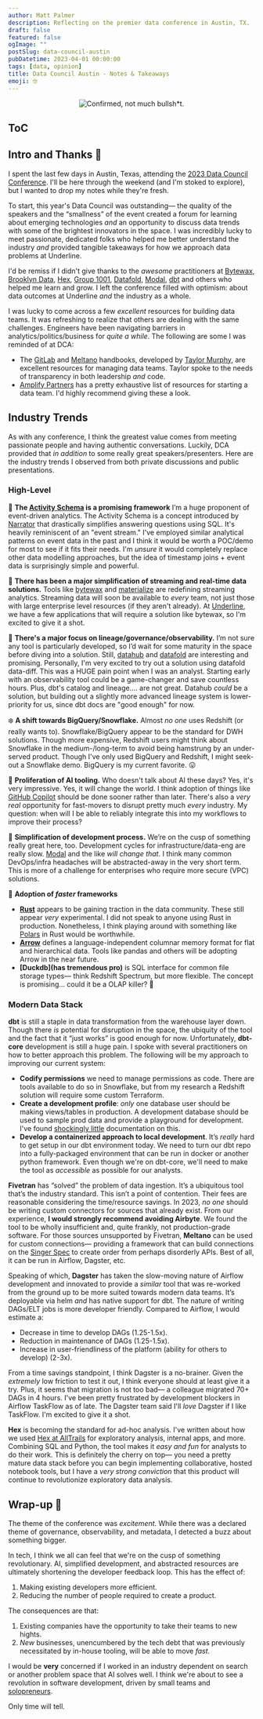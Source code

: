 ```yaml
---
author: Matt Palmer
description: Reflecting on the premier data conference in Austin, TX.
draft: false
featured: false
ogImage: ""
postSlug: data-council-austin
pubDatetime: 2023-04-01 00:00:00
tags: [data, opinion]
title: Data Council Austin - Notes & Takeaways
emoji: 🤓
---
```


<center>
<figure>
  <img src="../../assets/postsdata-council-austin/dca-logo-1.jpg" alt="Confirmed, not much bullsh*t."/>
</figure>
</center>

## ToC

## Intro and Thanks 🙏

I spent the last few days in Austin, Texas, attending the [2023 Data Council Conference](https://www.datacouncil.ai/austin). I'll be here through the weekend (and I'm stoked to explore), but I wanted to drop my notes while they're fresh.

To start, this year's Data Council was outstanding— the quality of the speakers and the “smallness” of the event created a forum for learning about emerging technologies _and_ an opportunity to discuss data trends with some of the brightest innovators in the space. I was incredibly lucky to meet passionate, dedicated folks who helped me better understand the industry _and_ provided tangible takeaways for how we approach data problems at Underline.

I'd be remiss if I didn't give thanks to the _awesome_ practitioners at [Bytewax](https://bytewax.io/), [Brooklyn Data](https://brooklyndata.co/), [Hex](https://hex.tech/), [Group 1001](https://www.group1001.com/), [Datafold](https://www.datafold.com/), [Modal](https://modal.com/), [dbt](https://www.getdbt.com/) and others who helped me learn and grow. I left the conference filled with optimism: about data outcomes at Underline _and_ the industry as a whole.

I was lucky to come across a few _excellent_ resources for building data teams. It was refreshing to realize that others are dealing with the same challenges. Engineers have been navigating barriers in analytics/politics/business for _quite a while_. The following are some I was reminded of at DCA:

- The [GitLab](https://about.gitlab.com/handbook/business-technology/data-team/) and [Meltano](https://handbook.meltano.com/data-team/) handbooks, developed by [Taylor Murphy](https://www.linkedin.com/in/tayloramurphy), are excellent resources for managing data teams. Taylor spoke to the needs of transparency in both leadership _and_ code.
- [Amplify Partners](https://datateams.amplifypartners.com/) has a pretty exhaustive list of resources for starting a data team. I'd highly recommend giving these a look.

## Industry Trends

As with any conference, I think the greatest value comes from meeting passionate people and having authentic conversations. Luckily, DCA provided that _in addition_ to some really great speakers/presenters. Here are the industry trends I observed from both private discussions and public presentations.

### High-Level

📜 **The [Activity Schema](https://www.activityschema.com/) is a promising framework** I’m a huge proponent of event-driven analytics. The Activity Schema is a concept introduced by [Narrator](https://www.narratordata.com/) that drastically simplifies answering questions using SQL. It's heavily reminiscent of an "event stream." I've employed similar analytical patterns on event data in the past and I think it would be worth a POC/demo for most to see if it fits their needs. I'm _unsure_ it would completely replace other data modelling approaches, but the idea of timestamp joins + event data is surprisingly simple and powerful.

🌊 **There has been a major simplification of streaming and real-time data solutions.** Tools like [bytewax](https://bytewax.io/) and [materialize](https://materialize.com/) are redefining streaming analytics. Streaming data will soon be available to _every_ team, not just those with large enterprise level resources (if they aren't already). At [Underline](https://www.underline.com/), we have a few applications that will require a solution like bytewax, so I'm excited to give it a shot.

🔭 **There's a major focus on lineage/governance/observability.** I’m not sure any tool is particularly developed, so I’d wait for some maturity in the space before diving into a solution. Still, [datahub](https://datahubproject.io/) and [datafold](https://www.datafold.com/) are interesting and promising. Personally, I'm very excited to try out a solution using datafold data-diff. This was a HUGE pain point when I was an analyst. Starting early with an observability tool could be a game-changer and save countless hours. Plus, dbt's catalog and lineage.... are not great. Datahub _could_ be a solution, but building out a slightly more advanced lineage system is lower-priority for us, since dbt docs are "good enough" for now.

❄️ **A shift towards BigQuery/Snowflake.** Almost _no one_ uses Redshift (or really wants to). Snowflake/BigQuery appear to be the standard for DWH solutions. Though more expensive, Redshift users might think about Snowflake in the medium-/long-term to avoid being hamstrung by an under-served product. Though I've only used BigQuery and Redshift, I might seek-out a Snowflake demo. BigQuery is my current favorite. 😛

🤖 **Proliferation of AI tooling.** Who doesn't talk about AI these days? Yes, it's very impressive. Yes, it will change the world. I think adoption of things like [GitHub Copilot](https://github.com/features/copilot) should be done sooner rather than later. There's also a _very real_ opportunity for fast-movers to disrupt pretty much _every_ industry. My question: when will I be able to reliably integrate this into my workflows to improve their process?

🙏 **Simplification of development process.** We’re on the cusp of something really great here, too. Development cycles for infrastructure/data-eng are really slow. [Modal](https://www.modal.com) and the like _will change that_. I think many common DevOps/infra headaches will be abstracted-away in the very short term. This is more of a challenge for enterprises who require more secure (VPC) solutions.

💨 **Adoption of _faster_ frameworks**

- **[Rust](https://www.rust-lang.org/)** appears to be gaining traction in the data community. These still appear _very_ experimental. I did not speak to anyone using Rust in production. Nonetheless, I think playing around with something like [Polars](https://www.pola.rs/) in Rust would be worthwhile.
- **[Arrow](https://arrow.apache.org/)** defines a language-independent columnar memory format for flat and hierarchical data. Tools like pandas and others will be adopting Arrow in the near future.
- **[Duckdb](has tremendous pro)** is SQL interface for common file storage types— think Redshift Spectrum, but more flexible. The concept is promising... could it be a OLAP killer? 🦆

### Modern Data Stack

**dbt** is still a staple in data transformation from the warehouse layer down. Though there _is_ potential for disruption in the space, the ubiquity of the tool and the fact that it “just works” is good enough for now. Unfortunately, **dbt-core** development is still a huge pain. I spoke with several practitioners on how to better approach this problem. The following will be my approach to improving our current system:

- **Codify permissions** we need to manage permissions as code. There are tools available to do so in Snowflake, but from my research a Redshift solution will require some custom Terraform.
- **Create a development profile**: _only_ one database user should be making views/tables in production. A development database should be used to sample prod data and provide a playground for development. I've found [shockingly little](https://docs.getdbt.com/blog/configuring-grants) documentation on this.
- **Develop a containerized approach to local development**. It’s _really_ hard to get setup in our dbt environment today. We need to turn our dbt repo into a fully-packaged environment that can be run in docker or another python framework. Even though we're on dbt-core, we'll need to make the tool as _accessible_ as possible for our analysts.

**Fivetran** has “solved” the problem of data ingestion. It’s a ubiquitous tool that’s the industry standard. This isn’t a point of contention. Their fees are reasonable considering the time/resource savings. In 2023, _no one_ should be writing custom connectors for sources that already exist. From our experience, **I would strongly recommend avoiding Airbyte**. We found the tool to be wholly insufficient and, quite frankly, not production-grade software. For those sources unsupported by Fivetran, **Meltano** can be used for custom connections— providing a framework that can build connections on the [Singer Spec](https://hub.meltano.com/singer/spec) to create order from perhaps disorderly APIs. Best of all, it can be run in Airflow, Dagster, etc.

Speaking of which, **Dagster** has taken the slow-moving nature of Airflow development and innovated to provide a _similar_ tool that was re-worked from the ground up to be more suited towards modern data teams. It’s deployable via helm _and_ has native support for dbt. The nature of writing DAGs/ELT jobs is more developer friendly. Compared to Airflow, I would estimate a:

- Decrease in time to develop DAGs (1.25-1.5x).
- Reduction in maintenance of DAGs (1.25-1.5x).
- Increase in user-friendliness of the platform (ability for others to develop) (2-3x).

From a time savings standpoint, I think Dagster is a no-brainer. Given the _extremely_ low friction to test it out, I think everyone should at least give it a try. Plus, it seems that migration is not too bad— a colleague migrated 70+ DAGs in 4 hours. I've been pretty frustrated by development blockers in Airflow TaskFlow as of late. The Dagster team said I'll _love_ Dagster if I like TaskFlow. I'm excited to give it a shot.

**Hex** is becoming the standard for ad-hoc analysis. I've written about how we used [Hex at AllTrails](https://hex.tech/blog/hex-at-alltrails/) for exploratory analysis, internal apps, and more. Combining SQL and Python, the tool makes it _easy and fun_ for analysts to do their work. This is definitely the cherry on top— you need a pretty mature data stack before you can begin implementing collaborative, hosted notebook tools, but I have a _very strong conviction_ that this product will continue to revolutionize exploratory data analysis.

## Wrap-up 🎁

The theme of the conference was _excitement_. While there was a declared theme of governance, observability, and metadata, I detected a buzz about something bigger.

In tech, I think we all can feel that we're on the cusp of something revolutionary. AI, simplified development, and abstracted resources are ultimately shortening the developer feedback loop. This has the effect of:

1. Making existing developers more efficient.
2. Reducing the number of people required to create a product.

The consequences are that:

1. Existing companies have the opportunity to take their teams to new hights.
2. _New_ businesses, unencumbered by the tech debt that was previously necessitated by in-house tooling, will be able to move _fast_.

I would be **very** concerned if I worked in an industry dependent on search or another problem space that AI solves well. I think we're about to see a revolution in software development, driven by small teams and [solopreneurs](https://www.uschamber.com/co/start/startup/what-is-solopreneur).

Only time will tell.
